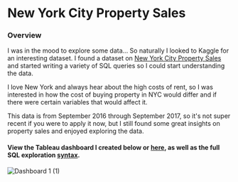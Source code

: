 # New York City Property Sales

### Overview
I was in the mood to explore some data... So naturally I looked to Kaggle for an interesting dataset. I found a dataset on [New York City Property Sales](https://www.kaggle.com/datasets/new-york-city/nyc-property-sales/discussion/42383?resource=download) and started writing a variety of SQL queries so I could start understanding the data.

I love New York and always hear about the high costs of rent, so I was interested in how the cost of buying property in NYC would differ and if there were certain variables that would affect it.

This data is from September 2016 through September 2017, so it's not super recent if you were to apply it now, but I still found some great insights on property sales and enjoyed exploring the data.

#### View the Tableau dashboard I created below or [here](https://public.tableau.com/app/profile/ahmee5206/viz/NYCPropertiesDashboard/Dashboard1?publish=yes), as well as the full SQL exploration [syntax](https://github.com/ahmeevang/NYC-Property-Sales/blob/main/NYCproperties.sql).

![Dashboard 1 (1)](https://user-images.githubusercontent.com/127908532/229598233-2c94b354-f7f4-44a5-a200-b9c755754710.png)


